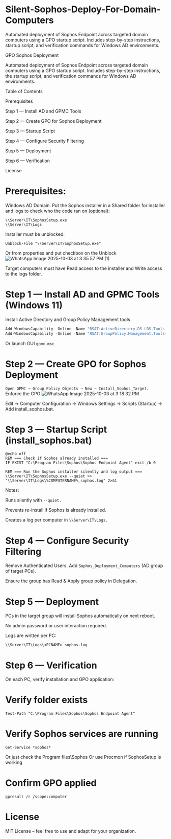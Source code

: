 # Silent-Sophos-Deploy-For-Domain-Computers
Automated deployment of Sophos Endpoint across targeted domain computers using a GPO startup script. Includes step-by-step instructions, startup script, and verification commands for Windows AD environments.

GPO Sophos Deployment

Automated deployment of Sophos Endpoint across targeted domain computers using a GPO startup script. Includes step-by-step instructions, the startup script, and verification commands for Windows AD environments.

Table of Contents

Prerequisites

Step 1 — Install AD and GPMC Tools

Step 2 — Create GPO for Sophos Deployment

Step 3 — Startup Script

Step 4 — Configure Security Filtering

Step 5 — Deployment

Step 6 — Verification

License


# Prerequisites:
Windows AD Domain.
Put the Sophos installer in a Shared folder for installer and logs to check who the code ran on (optional):
```
\\Server\IT\SophosSetup.exe 
\\Server\IT\Logs
```

Installer must be unblocked:
```
Unblock-File "\\Server\IT\SophosSetup.exe"
```
Or from properties and put checkbox on the Unblock
![WhatsApp Image 2025-10-03 at 3 35 57 PM (1)](https://github.com/user-attachments/assets/b6271517-d5d9-43cf-a572-feb059d1cee4)

Target computers must have Read access to the installer and Write access to the logs folder.

# Step 1 — Install AD and GPMC Tools (Windows 11)
 Install Active Directory and Group Policy Management tools
```powershell
Add-WindowsCapability -Online -Name "RSAT:ActiveDirectory.DS-LDS.Tools ~~~0.0.1.0"
Add-WindowsCapability -Online -Name "RSAT:GroupPolicy.Management.Tools~~~~0.0.1.0"
```
 Or launch GUI
``gpmc.msc``

# Step 2 — Create GPO for Sophos Deployment
``
Open GPMC → Group Policy Objects → New → Install_Sophos_Target.
``
Enforce the GPO
![WhatsApp Image 2025-10-03 at 3 18 32 PM](https://github.com/user-attachments/assets/9308cad2-37e8-4331-994f-f444a3c03041)

Edit → Computer Configuration → Windows Settings → Scripts (Startup) → Add install_sophos.bat.

# Step 3 — Startup Script (install_sophos.bat)
```
@echo off
REM === Check if Sophos already installed ===
IF EXIST "C:\Program Files\Sophos\Sophos Endpoint Agent" exit /b 0

REM === Run the Sophos installer silently and log output ===
\\Server\IT\SophosSetup.exe --quiet >> "\\Server\IT\Logs\%COMPUTERNAME%_sophos.log" 2>&1
```

Notes:

Runs silently with ``--quiet.``

Prevents re-install if Sophos is already installed.

Creates a log per computer in ``\\Server\IT\Logs.``

# Step 4 — Configure Security Filtering

Remove Authenticated Users.
Add ``Sophos_Deployment_Computers`` (AD group of target PCs).

Ensure the group has Read & Apply group policy in Delegation.

# Step 5 — Deployment

PCs in the target group will install Sophos automatically on next reboot.

No admin password or user interaction required.

Logs are written per PC:

``\\Server\IT\Logs\<PCNAME>_sophos.log``

# Step 6 — Verification

On each PC, verify installation and GPO application:

# Verify folder exists
``Test-Path "C:\Program Files\Sophos\Sophos Endpoint Agent"``

# Verify Sophos services are running
``Get-Service *sophos*``

Or just check the Program files\Sophos
Or use Procmon if SophosSetup is working

# Confirm GPO applied
``gpresult /r /scope:computer``

# License
MIT License – feel free to use and adapt for your organization.
